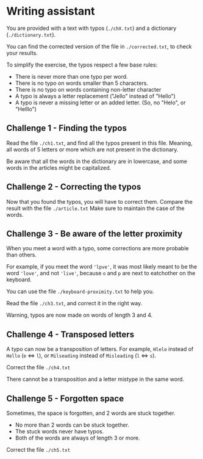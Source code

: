 # Writing assistant

You are provided with a text with typos (`./chX.txt`) and a dictionary (`./dictionary.txt`).

You can find the corrected version of the file in `./corrected.txt`, to check your results.

To simplify the exercise, the typos respect a few base rules:
- There is never more than one typo per word.
- There is no typo on words smaller than 5 characters.
- There is no typo on words containing non-letter character
- A typo is always a letter replacement ("Jello" instead of "Hello")
- A typo is never a missing letter or an added letter. (So, no "Helo", or "Helllo")

## Challenge 1 - Finding the typos

Read the file `./ch1.txt`, and find all the typos present in this file. Meaning, all words of 5 letters or more which are not present in the dictionary.

Be aware that all the words in the dictionary are in lowercase, and some words in the articles might be capitalized.

## Challenge 2 - Correcting the typos

Now that you found the typos, you will have to correct them. Compare the result with the file `./article.txt`
Make sure to maintain the case of the words.

## Challenge 3 - Be aware of the letter proximity

When you meet a word with a typo, some corrections are more probable than others.

For example, if you meet the word `'lpve'`, it was most likely meant to be the word `'love'`, and not `'live'`, because `o` and `p` are next to eatchother on the keyboard.

You can use the file `./keyboard-proximity.txt` to help you.

Read the file `./ch3.txt`, and correct it in the right way.

Warning, typos are now made on words of length 3 and 4.

## Challenge 4 - Transposed letters

A typo can now be a transposition of letters. For example, `Hlelo` instead of `Hello` (`e` <=> `l`), or `Milseading` instead of `Misleading` (`l` <=> `s`).

Correct the file `./ch4.txt`

There cannot be a transposition and a letter mistype in the same word.

## Challenge 5 - Forgotten space

Sometimes, the space is forgotten, and 2 words are stuck together.

- No more than 2 words can be stuck together.
- The stuck words never have typos.
- Both of the words are always of length 3 or more.

Correct the file `./ch5.txt`
